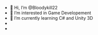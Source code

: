 - 👋 Hi, I’m @Bloodykill22
- 👀 I’m interested in Game Developement
- 🌱 I’m currently learning C# and Unity 3D
-
-
